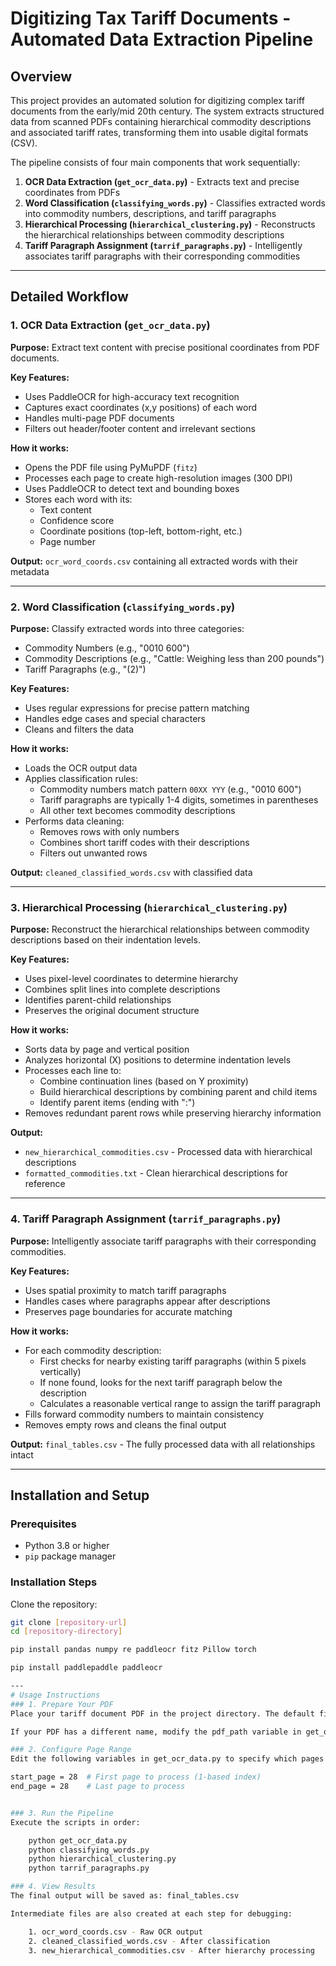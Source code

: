 # Digitizing Tax Tariff Documents - Automated Data Extraction Pipeline

## Overview

This project provides an automated solution for digitizing complex tariff documents from the early/mid 20th century. The system extracts structured data from scanned PDFs containing hierarchical commodity descriptions and associated tariff rates, transforming them into usable digital formats (CSV).

The pipeline consists of four main components that work sequentially:

1. **OCR Data Extraction (`get_ocr_data.py`)** - Extracts text and precise coordinates from PDFs
2. **Word Classification (`classifying_words.py`)** - Classifies extracted words into commodity numbers, descriptions, and tariff paragraphs
3. **Hierarchical Processing (`hierarchical_clustering.py`)** - Reconstructs the hierarchical relationships between commodity descriptions
4. **Tariff Paragraph Assignment (`tarrif_paragraphs.py`)** - Intelligently associates tariff paragraphs with their corresponding commodities

---

## Detailed Workflow

### 1. OCR Data Extraction (`get_ocr_data.py`)

**Purpose:** Extract text content with precise positional coordinates from PDF documents.

**Key Features:**

- Uses PaddleOCR for high-accuracy text recognition
- Captures exact coordinates (x,y positions) of each word
- Handles multi-page PDF documents
- Filters out header/footer content and irrelevant sections

**How it works:**

- Opens the PDF file using PyMuPDF (`fitz`)
- Processes each page to create high-resolution images (300 DPI)
- Uses PaddleOCR to detect text and bounding boxes
- Stores each word with its:
  - Text content
  - Confidence score
  - Coordinate positions (top-left, bottom-right, etc.)
  - Page number

**Output:** `ocr_word_coords.csv` containing all extracted words with their metadata

---

### 2. Word Classification (`classifying_words.py`)

**Purpose:** Classify extracted words into three categories:

- Commodity Numbers (e.g., "0010 600")
- Commodity Descriptions (e.g., "Cattle: Weighing less than 200 pounds")
- Tariff Paragraphs (e.g., "(2)")

**Key Features:**

- Uses regular expressions for precise pattern matching
- Handles edge cases and special characters
- Cleans and filters the data

**How it works:**

- Loads the OCR output data
- Applies classification rules:
  - Commodity numbers match pattern `00XX YYY` (e.g., "0010 600")
  - Tariff paragraphs are typically 1-4 digits, sometimes in parentheses
  - All other text becomes commodity descriptions
- Performs data cleaning:
  - Removes rows with only numbers
  - Combines short tariff codes with their descriptions
  - Filters out unwanted rows

**Output:** `cleaned_classified_words.csv` with classified data

---

### 3. Hierarchical Processing (`hierarchical_clustering.py`)

**Purpose:** Reconstruct the hierarchical relationships between commodity descriptions based on their indentation levels.

**Key Features:**

- Uses pixel-level coordinates to determine hierarchy
- Combines split lines into complete descriptions
- Identifies parent-child relationships
- Preserves the original document structure

**How it works:**

- Sorts data by page and vertical position
- Analyzes horizontal (X) positions to determine indentation levels
- Processes each line to:
  - Combine continuation lines (based on Y proximity)
  - Build hierarchical descriptions by combining parent and child items
  - Identify parent items (ending with ":")
- Removes redundant parent rows while preserving hierarchy information

**Output:**

- `new_hierarchical_commodities.csv` - Processed data with hierarchical descriptions
- `formatted_commodities.txt` - Clean hierarchical descriptions for reference

---

### 4. Tariff Paragraph Assignment (`tarrif_paragraphs.py`)

**Purpose:** Intelligently associate tariff paragraphs with their corresponding commodities.

**Key Features:**

- Uses spatial proximity to match tariff paragraphs
- Handles cases where paragraphs appear after descriptions
- Preserves page boundaries for accurate matching

**How it works:**

- For each commodity description:
  - First checks for nearby existing tariff paragraphs (within 5 pixels vertically)
  - If none found, looks for the next tariff paragraph below the description
  - Calculates a reasonable vertical range to assign the tariff paragraph
- Fills forward commodity numbers to maintain consistency
- Removes empty rows and cleans the final output

**Output:** `final_tables.csv` - The fully processed data with all relationships intact

---

## Installation and Setup

### Prerequisites

- Python 3.8 or higher
- `pip` package manager

### Installation Steps

Clone the repository:

```bash
git clone [repository-url]
cd [repository-directory]

pip install pandas numpy re paddleocr fitz Pillow torch

pip install paddlepaddle paddleocr

---
# Usage Instructions
### 1. Prepare Your PDF
Place your tariff document PDF in the project directory. The default filename expected is: 1950 Schedule A (no OCR).pdf

If your PDF has a different name, modify the pdf_path variable in get_ocr_data.py.

### 2. Configure Page Range
Edit the following variables in get_ocr_data.py to specify which pages to process:

start_page = 28  # First page to process (1-based index)
end_page = 28    # Last page to process


### 3. Run the Pipeline
Execute the scripts in order:

    python get_ocr_data.py
    python classifying_words.py
    python hierarchical_clustering.py
    python tarrif_paragraphs.py

### 4. View Results
The final output will be saved as: final_tables.csv

Intermediate files are also created at each step for debugging:

    1. ocr_word_coords.csv - Raw OCR output
    2. cleaned_classified_words.csv - After classification
    3. new_hierarchical_commodities.csv - After hierarchy processing




